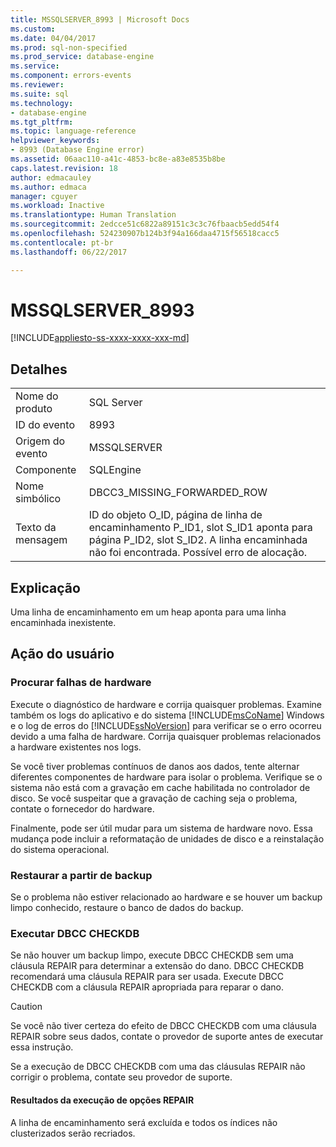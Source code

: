 ```yaml
---
title: MSSQLSERVER_8993 | Microsoft Docs
ms.custom: 
ms.date: 04/04/2017
ms.prod: sql-non-specified
ms.prod_service: database-engine
ms.service: 
ms.component: errors-events
ms.reviewer: 
ms.suite: sql
ms.technology:
- database-engine
ms.tgt_pltfrm: 
ms.topic: language-reference
helpviewer_keywords:
- 8993 (Database Engine error)
ms.assetid: 06aac110-a41c-4853-bc8e-a83e8535b8be
caps.latest.revision: 18
author: edmacauley
ms.author: edmaca
manager: cguyer
ms.workload: Inactive
ms.translationtype: Human Translation
ms.sourcegitcommit: 2edcce51c6822a89151c3c3c76fbaacb5edd54f4
ms.openlocfilehash: 524230907b124b3f94a166daa4715f56518cacc5
ms.contentlocale: pt-br
ms.lasthandoff: 06/22/2017

---
```

# <a name="mssqlserver8993"></a>MSSQLSERVER_8993
[!INCLUDE[appliesto-ss-xxxx-xxxx-xxx-md](../../includes/appliesto-ss-xxxx-xxxx-xxx-md.md)]
  
## <a name="details"></a>Detalhes  
  
|||  
|-|-|  
|Nome do produto|SQL Server|  
|ID do evento|8993|  
|Origem do evento|MSSQLSERVER|  
|Componente|SQLEngine|  
|Nome simbólico|DBCC3_MISSING_FORWARDED_ROW|  
|Texto da mensagem|ID do objeto O_ID, página de linha de encaminhamento P_ID1, slot S_ID1 aponta para página P_ID2, slot S_ID2. A linha encaminhada não foi encontrada. Possível erro de alocação.|  
  
## <a name="explanation"></a>Explicação  
Uma linha de encaminhamento em um heap aponta para uma linha encaminhada inexistente.  
  
## <a name="user-action"></a>Ação do usuário  
  
### <a name="look-for-hardware-failure"></a>Procurar falhas de hardware  
Execute o diagnóstico de hardware e corrija quaisquer problemas. Examine também os logs do aplicativo e do sistema [!INCLUDE[msCoName](../../includes/msconame-md.md)] Windows e o log de erros do [!INCLUDE[ssNoVersion](../../includes/ssnoversion-md.md)] para verificar se o erro ocorreu devido a uma falha de hardware. Corrija quaisquer problemas relacionados a hardware existentes nos logs.  
  
Se você tiver problemas contínuos de danos aos dados, tente alternar diferentes componentes de hardware para isolar o problema. Verifique se o sistema não está com a gravação em cache habilitada no controlador de disco. Se você suspeitar que a gravação de caching seja o problema, contate o fornecedor do hardware.  
  
Finalmente, pode ser útil mudar para um sistema de hardware novo. Essa mudança pode incluir a reformatação de unidades de disco e a reinstalação do sistema operacional.  
  
### <a name="restore-from-backup"></a>Restaurar a partir de backup  
Se o problema não estiver relacionado ao hardware e se houver um backup limpo conhecido, restaure o banco de dados do backup.  
  
### <a name="run-dbcc-checkdb"></a>Executar DBCC CHECKDB  
Se não houver um backup limpo, execute DBCC CHECKDB sem uma cláusula REPAIR para determinar a extensão do dano. DBCC CHECKDB recomendará uma cláusula REPAIR para ser usada. Execute DBCC CHECKDB com a cláusula REPAIR apropriada para reparar o dano.  
  
> [!CAUTION]  
> Se você não tiver certeza do efeito de DBCC CHECKDB com uma cláusula REPAIR sobre seus dados, contate o provedor de suporte antes de executar essa instrução.  
  
Se a execução de DBCC CHECKDB com uma das cláusulas REPAIR não corrigir o problema, contate seu provedor de suporte.  
  
#### <a name="results-of-running-repair-options"></a>Resultados da execução de opções REPAIR  
A linha de encaminhamento será excluída e todos os índices não clusterizados serão recriados.  
  

